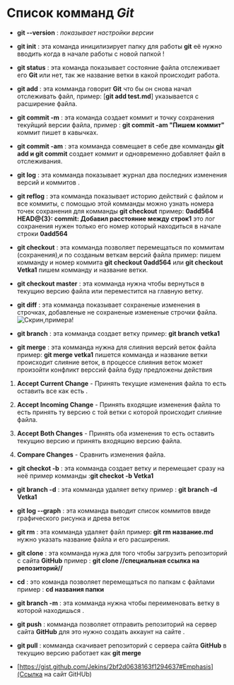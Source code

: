 
 # Список комманд *Git*
* **git --version** :  *показывает настройки версии*

* **git init** : эта команда иницилизирует папку для работы **git** её нужно вводить когда в начале работы с новой папкой !
* **git status** : эта команда показывает состояние файла отслеживает его **Git** или нет, так же название ветки в какой происходит работа.
 * **git add** : эта комманда говорит **Git** что бы он снова начал отслеживать файл, пример: [**git add test.md**] указывается с расширение файла.
 * **git commit -m** : эта команда создает коммит и точку сохранения текуйщий версии файла, пример : **git commit -am "Пишем коммит"** коммит пишет в кавычках.
 * **git commit -am** : эта комманда совмещает в себе две комманды **git add и git commit** создает коммит и одновременно добавляет файл в отслеживания.
 * **git log** : эта комманда показывает журнал два последних изменения версий и коммитов .
 * **git reflog** : эта комманда показывает историю действий с файлом и все коммиты, с помощью этой комманды можно узнать номера точек сохранения для комманды **git checkout**  пример: **0add564 HEAD@{3}: commit: Добавил расстояние между строк1** 
 это лог сохранения нужен только его номер который находиться в начале строки **0add564**
 * **git checkout** : эта комманда позволяет перемещаться по коммитам (сохранения),и по созданым веткам версий файла пример: пишем комманду и номер коммита **git checkout 0add564** или **git checkout Vetka1** пишем комманду и название ветки.
 
 * **git checkout master** : эта комманда нужна чтобы вернуться в текущию версию файла или переместится на главную ветку.
 * **git diff** : эта комманда показывает сохраненые изменения в строчках, добавленые не сохраненые измененые строчки  файла. ![Скрин,примера!](examplediff.jpg)
 * **git branch** : эта комманда создает ветку пример: **git branch vetka1** 
 * **git merge** : эта комманда нужна для слияния версий веток файла пример:        **git merge vetka1** пишется комманда и название ветки происходит слияние веток, в процессе слияния веток может произойти конфликт верссий файла буду предложены действия
 1. **Accept Current Change** - Принять текущие изменения файла то есть оставить все как есть .
 
 2. **Accept Incoming Change** - Принять входящие изменения файла то есть принять ту версию с той ветки с которой происходит слияние файла.
 3. **Accept Both Changes** - Принять оба изменения то есть оставить текущию версию и принять входящию версию файла.
 4. **Compare Changes** - Сравнить изменения файла.

* **git checkot -b** : эта комманда создает ветку и перемещает сразу на неё пример комманды :**git checkot -b Vetka1**
 
 * **git branch -d** : эта комманда удаляет ветку пример : **git branch -d Vetka1**
 
 * **git log --graph**  : эта комманда выводит список коммитов ввиде графического рисунка и древа веток
 * **git rm** : эта комманда удаляет файл пример: **git rm название.md** нужно указать название файла и его расширения.
 * **git clone** : эта комманда нужа для того чтобы загрузить репозиторий с сайта **GitHub** пример : **git clone //специальная ссылка на репозиторий//**

 * **cd** : это команда позволяет перемещаться по папкам с файлами пример : **cd названия папки**
 
 * **git branch -m** : эта комманда нужна чтобы переименовать ветку в которой находишься .

 * **git push** : комманда позволяет отправить репозиторий на сервер сайта **GitHub** для это нужно создать аккаунт на сайте .

 * **git pull** : комманда скачивает репозиторий с сервера сайта **GitHub** в текущию версию работает как **git merge** 
 
 * [https://gist.github.com/Jekins/2bf2d0638163f1294637#Emphasis](Ссылка на сайт GitHUb)
 
 
 

 
 
 
 
